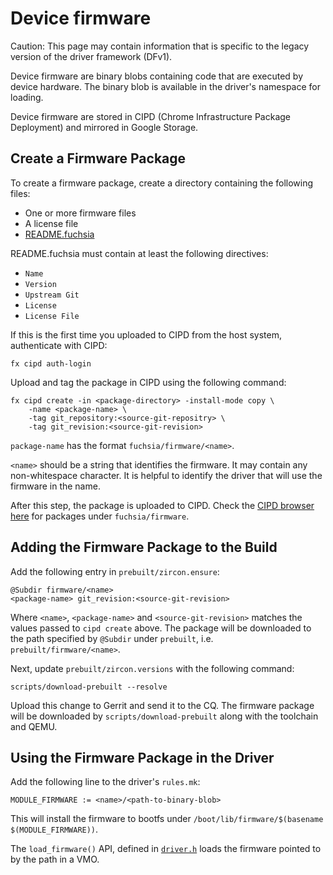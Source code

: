 # Device firmware

Caution: This page may contain information that is specific to the legacy
version of the driver framework (DFv1).

Device firmware are binary blobs containing code that are executed by device
hardware. The binary blob is available in the driver's namespace for loading.

Device firmware are stored in CIPD (Chrome Infrastructure Package Deployment)
and mirrored in Google Storage.

## Create a Firmware Package

To create a firmware package, create a directory containing the following
files:

* One or more firmware files
* A license file
* [README.fuchsia](/development/source_code/third-party-metadata.md)

README.fuchsia must contain at least the following directives:

* `Name`
* `Version`
* `Upstream Git`
* `License`
* `License File`

If this is the first time you uploaded to CIPD from the host system,
authenticate with CIPD:

```
fx cipd auth-login
```

Upload and tag the package in CIPD using the following command:

```
fx cipd create -in <package-directory> -install-mode copy \
    -name <package-name> \
    -tag git_repository:<source-git-repositry> \
    -tag git_revision:<source-git-revision>
```

`package-name` has the format `fuchsia/firmware/<name>`.

`<name>` should be a string that identifies the firmware. It may contain
any non-whitespace character. It is helpful to identify the driver that will
use the firmware in the name.

After this step, the package is uploaded to CIPD. Check the
[CIPD browser here](https://chrome-infra-packages.appspot.com/#/?path=fuchsia/firmware)
for packages under `fuchsia/firmware`.

## Adding the Firmware Package to the Build

Add the following entry in `prebuilt/zircon.ensure`:

```
@Subdir firmware/<name>
<package-name> git_revision:<source-git-revision>
```

Where `<name>`, `<package-name>` and `<source-git-revision>` matches the
values passed to `cipd create` above. The package will be downloaded to
the path specified by `@Subdir` under `prebuilt`, i.e.
`prebuilt/firmware/<name>`.

Next, update `prebuilt/zircon.versions` with the following command:

```
scripts/download-prebuilt --resolve
```

Upload this change to Gerrit and send it to the CQ. The firmware package will
be downloaded by `scripts/download-prebuilt` along with the toolchain and QEMU.

## Using the Firmware Package in the Driver

Add the following line to the driver's `rules.mk`:

```
MODULE_FIRMWARE := <name>/<path-to-binary-blob>
```

This will install the firmware to bootfs under
`/boot/lib/firmware/$(basename $(MODULE_FIRMWARE))`.

The `load_firmware()` API, defined in [`driver.h`](/src/lib/ddk/include/lib/ddk/driver.h)
loads the firmware pointed to by the path in a VMO.
